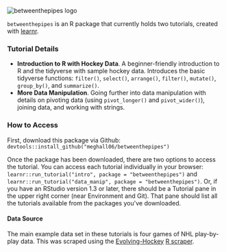 ![betweenthepipes logo](https://github.com/meghall06/personal-website/blob/master/static/img/pipes_logo.png)

`betweenthepipes` is an R package that currently holds two tutorials, created with [learnr](https://rstudio.github.io/learnr/index.html).

### Tutorial Details

* **Introduction to R with Hockey Data**. A beginner-friendly introduction to R and the tidyverse with sample hockey data. Introduces the basic tidyverse functions: `filter()`, `select()`, `arrange()`, `filter()`, `mutate()`, `group_by()`, and `summarize()`.
* **More Data Manipulation**. Going further into data manipulation with details on pivoting data (using `pivot_longer()` and `pivot_wider()`), joining data, and working with strings.

### How to Access

First, download this package via Github: `devtools::install_github("meghall06/betweenthepipes")`

Once the package has been downloaded, there are two options to access the tutorial. You can access each tutorial individually in your browser: `learnr::run_tutorial("intro", package = "betweenthepipes")` and `learnr::run_tutorial("data_manip", package = "betweenthepipes")`. Or, if you have an RStudio version 1.3 or later, there should be a Tutorial pane in the upper right corner (near Environment and Git). That pane should list all the tutorials available from the packages you've downloaded.

#### Data Source

The main example data set in these tutorials is four games of NHL play-by-play data. This was scraped using the [Evolving-Hockey](https://evolving-hockey.com/) [R scraper](https://github.com/evolvingwild/evolving-hockey/blob/master/EH_scrape_functions.R).
